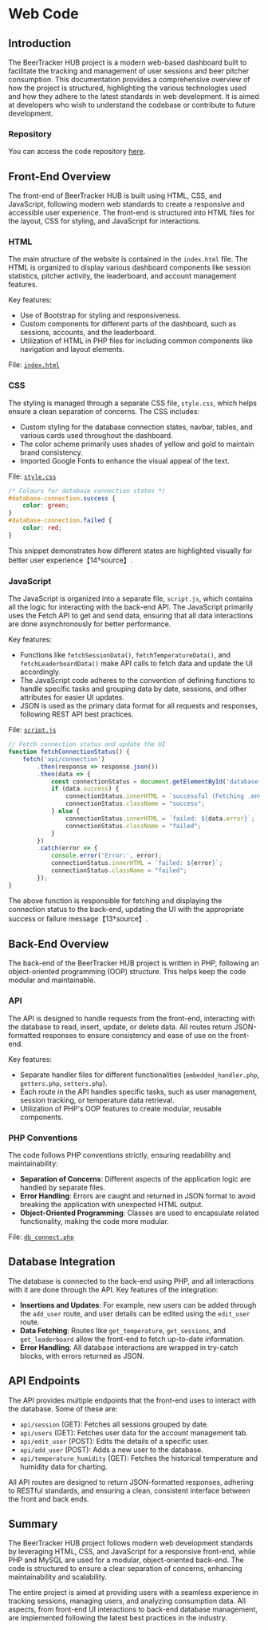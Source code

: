 # Web Code

## Introduction
The BeerTracker HUB project is a modern web-based dashboard built to facilitate the tracking and management of user sessions and beer pitcher consumption. This documentation provides a comprehensive overview of how the project is structured, highlighting the various technologies used and how they adhere to the latest standards in web development. It is aimed at developers who wish to understand the codebase or contribute to future development.

### Repository
You can access the code repository [here](https://gitlab.fdmci.hva.nl/IoT/2024-2025-semester-1/individual-project/zuuliiyiizoo76/-/tree/main).

## Front-End Overview
The front-end of BeerTracker HUB is built using HTML, CSS, and JavaScript, following modern web standards to create a responsive and accessible user experience. The front-end is structured into HTML files for the layout, CSS for styling, and JavaScript for interactions.

### HTML
The main structure of the website is contained in the `index.html` file. The HTML is organized to display various dashboard components like session statistics, pitcher activity, the leaderboard, and account management features.

Key features:
- Use of Bootstrap for styling and responsiveness.
- Custom components for different parts of the dashboard, such as sessions, accounts, and the leaderboard.
- Utilization of HTML in PHP files for including common components like navigation and layout elements.

File: [`index.html`](#)

### CSS
The styling is managed through a separate CSS file, `style.css`, which helps ensure a clean separation of concerns. The CSS includes:
- Custom styling for the database connection states, navbar, tables, and various cards used throughout the dashboard.
- The color scheme primarily uses shades of yellow and gold to maintain brand consistency.
- Imported Google Fonts to enhance the visual appeal of the text.

File: [`style.css`](#)

```css
/* Colours for database connection states */
#database-connection.success {
    color: green;
}
#database-connection.failed {
    color: red;
}
```

This snippet demonstrates how different states are highlighted visually for better user experience【14†source】.

### JavaScript
The JavaScript is organized into a separate file, `script.js`, which contains all the logic for interacting with the back-end API. The JavaScript primarily uses the Fetch API to get and send data, ensuring that all data interactions are done asynchronously for better performance.

Key features:
- Functions like `fetchSessionData()`, `fetchTemperatureData()`, and `fetchLeaderboardData()` make API calls to fetch data and update the UI accordingly.
- The JavaScript code adheres to the convention of defining functions to handle specific tasks and grouping data by date, sessions, and other attributes for easier UI updates.
- JSON is used as the primary data format for all requests and responses, following REST API best practices.

File: [`script.js`](#)

```javascript
// Fetch connection status and update the UI
function fetchConnectionStatus() {
    fetch('api/connection')
        .then(response => response.json())
        .then(data => {
            const connectionStatus = document.getElementById('database-connection');
            if (data.success) {
                connectionStatus.innerHTML = `successful (Fetching .env from ${data.directoryPath})`;
                connectionStatus.className = "success";
            } else {
                connectionStatus.innerHTML = `failed: ${data.error}`;
                connectionStatus.className = "failed";
            }
        })
        .catch(error => {
            console.error('Error:', error);
            connectionStatus.innerHTML = `failed: ${error}`;
            connectionStatus.className = "failed";
        });
}
```

The above function is responsible for fetching and displaying the connection status to the back-end, updating the UI with the appropriate success or failure message【13†source】.

## Back-End Overview
The back-end of the BeerTracker HUB project is written in PHP, following an object-oriented programming (OOP) structure. This helps keep the code modular and maintainable.

### API
The API is designed to handle requests from the front-end, interacting with the database to read, insert, update, or delete data. All routes return JSON-formatted responses to ensure consistency and ease of use on the front-end.

Key features:
- Separate handler files for different functionalities (`embedded_handler.php`, `getters.php`, `setters.php`).
- Each route in the API handles specific tasks, such as user management, session tracking, or temperature data retrieval.
- Utilization of PHP's OOP features to create modular, reusable components.

### PHP Conventions
The code follows PHP conventions strictly, ensuring readability and maintainability:
- **Separation of Concerns**: Different aspects of the application logic are handled by separate files.
- **Error Handling**: Errors are caught and returned in JSON format to avoid breaking the application with unexpected HTML output.
- **Object-Oriented Programming**: Classes are used to encapsulate related functionality, making the code more modular.

File: [`db_connect.php`](#)

## Database Integration
The database is connected to the back-end using PHP, and all interactions with it are done through the API. Key features of the integration:
- **Insertions and Updates**: For example, new users can be added through the `add_user` route, and user details can be edited using the `edit_user` route.
- **Data Fetching**: Routes like `get_temperature`, `get_sessions`, and `get_leaderboard` allow the front-end to fetch up-to-date information.
- **Error Handling**: All database interactions are wrapped in try-catch blocks, with errors returned as JSON.

## API Endpoints
The API provides multiple endpoints that the front-end uses to interact with the database. Some of these are:
- `api/session` (GET): Fetches all sessions grouped by date.
- `api/users` (GET): Fetches user data for the account management tab.
- `api/edit_user` (POST): Edits the details of a specific user.
- `api/add_user` (POST): Adds a new user to the database.
- `api/temperature_humidity` (GET): Fetches the historical temperature and humidity data for charting.

All API routes are designed to return JSON-formatted responses, adhering to RESTful standards, and ensuring a clean, consistent interface between the front and back ends.

## Summary
The BeerTracker HUB project follows modern web development standards by leveraging HTML, CSS, and JavaScript for a responsive front-end, while PHP and MySQL are used for a modular, object-oriented back-end. The code is structured to ensure a clear separation of concerns, enhancing maintainability and scalability.

The entire project is aimed at providing users with a seamless experience in tracking sessions, managing users, and analyzing consumption data. All aspects, from front-end UI interactions to back-end database management, are implemented following the latest best practices in the industry.

